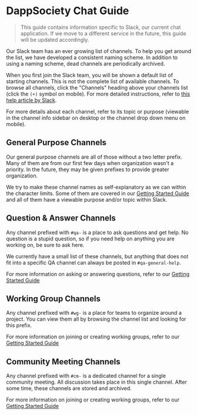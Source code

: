 # DappSociety Chat Guide

> This guide contains information specific to Slack, our current chat application. If we move to a different service in the future, this guide will be updated accordingly.

Our Slack team has an ever growing list of channels. To help you get around the list, we have developed a consistent naming scheme. In addition to using a naming scheme, dead channels are periodically archived.

When you first join the Slack team, you will be shown a default list of starting channels. This is not the complete list of available channels. To browse all channels, click the "Channels" heading above your channels list (click the `(+)` symbol on mobile). For more detailed instructions, refer to [this help article by Slack](https://get.slack.help/hc/en-us/articles/205239967-Browse-and-join-channels#desktop-1).

For more details about each channel, refer to its topic or purpose (viewable in the channel info sidebar on desktop or the channel drop down menu on mobile).

## General Purpose Channels
Our general purpose channels are all of those without a two letter prefix. Many of them are from our first few days when organization wasn't a priority. In the future, they may be given prefixes to provide greater organization.

We try to make these channel names as self-explanatory as we can within the character limits. Some of them are covered in our [Getting Started Guide](#) and all of them have a viewable purpose and/or topic within Slack.

## Question & Answer Channels
Any channel prefixed with `#qa-` is a place to ask questions and get help. No question is a stupid question, so if you need help on anything you are working on, be sure to ask here.

We currently have a small list of these channels, but anything that does not fit into a specific QA channel can always be posted in `#qa-general-help`.

For more information on asking or answering questions, refer to our [Getting Started Guide](#)

## Working Group Channels
Any channel prefixed with `#wg-` is a place for teams to organize around a project. You can view them all by browsing the channel list and looking for this prefix.

For more information on joining or creating working groups, refer to our [Getting Started Guide](#)

## Community Meeting Channels
Any channel prefixed with  `#cm-` is a dedicated channel for a single community meeting. All discussion takes place in this single channel. After some time, these channels are stored and archived.

For more information on joining or creating working groups, refer to our [Getting Started Guide](#)
